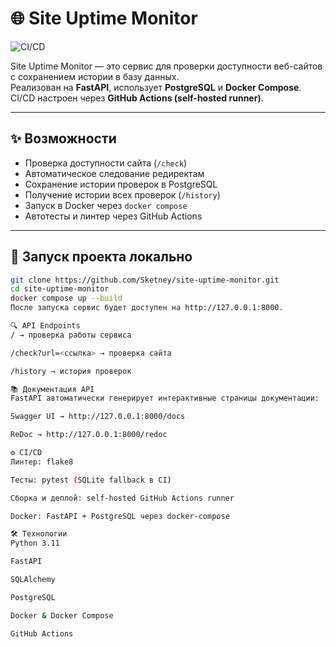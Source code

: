 # 🌐 Site Uptime Monitor

![CI/CD](https://github.com/Sketney/site-uptime-monitor/actions/workflows/ci-cd.yml/badge.svg)

Site Uptime Monitor — это сервис для проверки доступности веб-сайтов с сохранением истории в базу данных.  
Реализован на **FastAPI**, использует **PostgreSQL** и **Docker Compose**.  
CI/CD настроен через **GitHub Actions (self-hosted runner)**.

---

## ✨ Возможности

- Проверка доступности сайта (`/check`)
- Автоматическое следование редиректам
- Сохранение истории проверок в PostgreSQL
- Получение истории всех проверок (`/history`)
- Запуск в Docker через `docker compose`
- Автотесты и линтер через GitHub Actions

---

## 🚀 Запуск проекта локально

```bash
git clone https://github.com/Sketney/site-uptime-monitor.git
cd site-uptime-monitor
docker compose up --build
После запуска сервис будет доступен на http://127.0.0.1:8000.

🔍 API Endpoints
/ → проверка работы сервиса

/check?url=<ссылка> → проверка сайта

/history → история проверок

📚 Документация API
FastAPI автоматически генерирует интерактивные страницы документации:

Swagger UI → http://127.0.0.1:8000/docs

ReDoc → http://127.0.0.1:8000/redoc

⚙️ CI/CD
Линтер: flake8

Тесты: pytest (SQLite fallback в CI)

Сборка и деплой: self-hosted GitHub Actions runner

Docker: FastAPI + PostgreSQL через docker-compose

🛠 Технологии
Python 3.11

FastAPI

SQLAlchemy

PostgreSQL

Docker & Docker Compose

GitHub Actions
